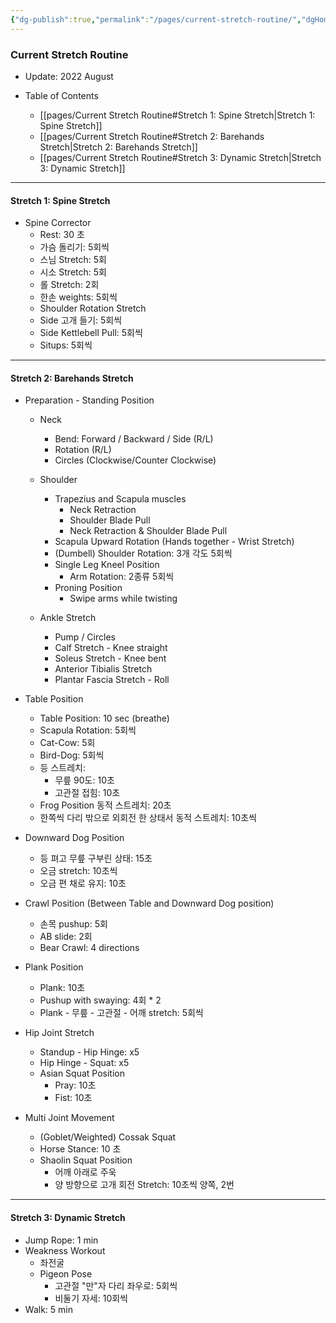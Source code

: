 ```yaml
---
{"dg-publish":true,"permalink":"/pages/current-stretch-routine/","dgHomeLink":true,"dgPassFrontmatter":false}
---
```




### Current Stretch Routine
- Update: 2022 August

- Table of Contents
	- [[pages/Current Stretch Routine#Stretch 1: Spine Stretch|Stretch 1: Spine Stretch]]
	- [[pages/Current Stretch Routine#Stretch 2: Barehands Stretch|Stretch 2: Barehands Stretch]]
	- [[pages/Current Stretch Routine#Stretch 3: Dynamic Stretch|Stretch 3: Dynamic Stretch]]
	
<div style="page-break-after: always;"></div>


---


#### Stretch 1: Spine Stretch
- Spine Corrector
	- Rest: 30 초
	- 가슴 돌리기: 5회씩
	- 스님 Stretch: 5회
	- 시소 Stretch: 5회
	- 롤 Stretch: 2회
	- 한손 weights: 5회씩
	- Shoulder Rotation Stretch
	- Side 고개 들기: 5회씩
	- Side Kettlebell Pull: 5회씩
	- Situps: 5회씩


<div style="page-break-after: always;"></div>


---


 #### Stretch 2: Barehands Stretch
- Preparation - Standing Position
	- Neck
		- Bend: Forward / Backward / Side (R/L)
		- Rotation (R/L)
		- Circles (Clockwise/Counter Clockwise)
	- Shoulder
		- Trapezius and Scapula muscles
			- Neck Retraction
			- Shoulder Blade Pull
			- Neck Retraction & Shoulder Blade Pull
		- Scapula Upward Rotation (Hands together - Wrist Stretch)
		- (Dumbell) Shoulder Rotation: 3개 각도 5회씩
		- Single Leg Kneel Position
			- Arm Rotation: 2종류 5회씩
		- Proning Position
			- Swipe arms while twisting

	- Ankle Stretch
		- Pump / Circles 
		- Calf Stretch - Knee straight
		- Soleus Stretch - Knee bent
		- Anterior Tibialis Stretch 
		- Plantar Fascia Stretch - Roll

- Table Position
	- Table Position: 10 sec (breathe)
	- Scapula Rotation: 5회씩
	- Cat-Cow: 5회
	- Bird-Dog: 5회씩
	- 등 스트레치:
		- 무릎 90도: 10초
		- 고관절 접힘: 10초 
	- Frog Position 동적 스트레치: 20초
	- 한쪽씩 다리 밖으로 외회전 한 상태서 동적 스트레치: 10초씩
- Downward Dog Position 
	- 등 펴고 무릎 구부린 상태: 15초
	- 오금 stretch: 10초씩
	- 오금 편 채로 유지: 10초
- Crawl Position (Between Table and Downward Dog position)
	- 손목 pushup: 5회
	- AB slide: 2회
	- Bear Crawl: 4 directions
- Plank Position
	- Plank: 10초
	- Pushup with swaying: 4회 * 2
	- Plank - 무릎 - 고관절 - 어깨 stretch: 5회씩
- Hip Joint Stretch
	- Standup - Hip Hinge: x5
	- Hip Hinge - Squat: x5
	- Asian Squat Position
		- Pray: 10초
		- Fist: 10초
- Multi Joint Movement
	- (Goblet/Weighted) Cossak Squat
	- Horse Stance: 10 초
	- Shaolin Squat Position
		- 어깨 아래로 주욱
		- 양 방향으로 고개 회전 Stretch: 10초씩 양쪽, 2번

<div style="page-break-after: always;"></div>


---


#### Stretch 3: Dynamic Stretch
- Jump Rope: 1 min
- Weakness Workout
	- 좌전굴
	- Pigeon Pose
		- 고관절 "만"자 다리 좌우로: 5회씩
		- 비둘기 자세: 10회씩
- Walk: 5 min